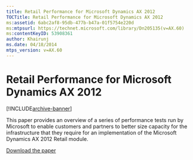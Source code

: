 ```yaml
---
title: Retail Performance for Microsoft Dynamics AX 2012
TOCTitle: Retail Performance for Microsoft Dynamics AX 2012
ms:assetid: 6abc2af8-95db-477b-b47a-01f5754e220d
ms:mtpsurl: https://technet.microsoft.com/library/Dn205135(v=AX.60)
ms:contentKeyID: 53908361
author: Khairunj
ms.date: 04/18/2014
mtps_version: v=AX.60
---
```


# Retail Performance for Microsoft Dynamics AX 2012 


[!INCLUDE[archive-banner](includes/archive-banner.md)]


This paper provides an overview of a series of performance tests run by Microsoft to enable customers and partners to better size capacity for the infrastructure that they require for an implementation of the Microsoft Dynamics AX 2012 Retail module.

[Download the paper](https://go.microsoft.com/fwlink/?linkid=298965)

  


